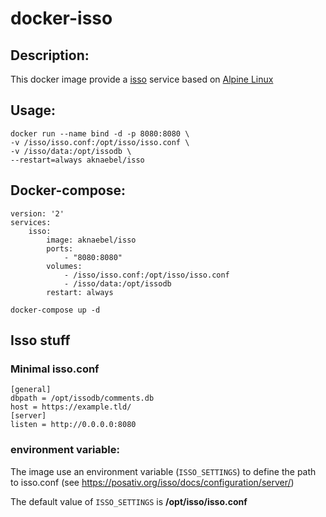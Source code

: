 # docker-isso

## Description:

This docker image provide a [isso](https://posativ.org/isso/) service based on [Alpine Linux](https://hub.docker.com/_/alpine/)

## Usage:
```
docker run --name bind -d -p 8080:8080 \
-v /isso/isso.conf:/opt/isso/isso.conf \
-v /isso/data:/opt/issodb \
--restart=always aknaebel/isso
```

## Docker-compose:
``` 
version: '2'
services:
    isso:
        image: aknaebel/isso
        ports:
            - "8080:8080"
        volumes:
            - /isso/isso.conf:/opt/isso/isso.conf
            - /isso/data:/opt/issodb
        restart: always 
```

```
docker-compose up -d
```

## Isso stuff

### Minimal isso.conf
``` 
[general]
dbpath = /opt/issodb/comments.db
host = https://example.tld/
[server]
listen = http://0.0.0.0:8080
```

### environment variable:

The image use an environment variable (``ISSO_SETTINGS``) to define the path to isso.conf (see https://posativ.org/isso/docs/configuration/server/)

The default value of ``ISSO_SETTINGS`` is **/opt/isso/isso.conf**
